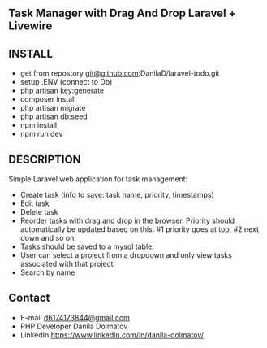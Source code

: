 ## Task Manager with Drag And Drop Laravel + Livewire

## INSTALL
- get from repostory git@github.com:DanilaD/laravel-todo.git
- setup .ENV (connect to Db)
- php artisan key:generate
- composer install
- php artisan migrate
- php artisan db:seed
- npm install
- npm run dev

## DESCRIPTION
Simple Laravel web application for task management:

- Create task (info to save: task name, priority, timestamps)
- Edit task
- Delete task
- Reorder tasks with drag and drop in the browser. Priority should automatically be updated based on this. #1 priority goes at top, #2 next down and so on.
- Tasks should be saved to a mysql table.
- User can select a project from a dropdown and only view tasks associated with that project.
- Search by name

## Contact
- E-mail d6174173844@gmail.com
- PHP Developer Danila Dolmatov
- LinkedIn https://www.linkedin.com/in/danila-dolmatov/  



